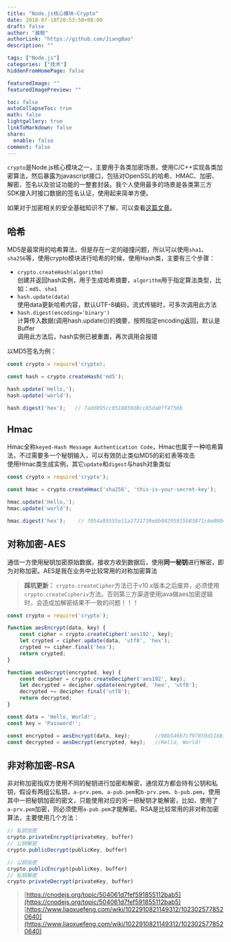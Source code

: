 ```yaml
---
title: "Node.js核心模块—Crypto"
date: 2018-07-10T20:53:58+08:00
draft: false
author: "酱鲍"
authorLink: "https://github.com/JiangBao"
description: ""

tags: ["Node.js"]
categories: ["技术"]
hiddenFromHomePage: false

featuredImage: ""
featuredImagePreview: ""

toc: false
autoCollapseToc: true
math: false
lightgallery: true
linkToMarkdown: false
share:
  enable: false
comment: false
---
```

`crypto`是Node.js核心模块之一，主要用于各类加密场景。使用C/C++实现各类加密算法，然后暴露为javascript接口，包括对OpenSSL的哈希、HMAC、加密、解密、签名以及验证功能的一整套封装。我个人使用最多的场景是各类第三方SDK接入时接口数据的签名认证，使用起来简单方便。

如果对于加密相关的安全基础知识不了解，可以查看[这篇文章](https://www.cnblogs.com/chyingp/p/nodejs-learning-crypto-theory.html)。

## 哈希
MD5是最常用的哈希算法，但是存在一定的碰撞问题，所以可以使用`sha1`、`sha256`等，使用crypto模块进行哈希的时候，使用Hash类，主要有三个步骤：
* `crypto.createHash(algorithm)`  
  创建并返回hash实例，用于生成哈希摘要，`algorithm`用于指定算法类型，比如：`md5`、`sha1`
* `hash.update(data)`  
  使用data更新哈希内容，默认UTF-8编码，流式传输时，可多次调用此方法
* `hash.digest(encoding='binary')`  
  计算传入数据(调用hash.update())的摘要，按照指定encoding返回，默认是Buffer  
  调用此方法后，hash实例已被重置，再次调用会报错

以MD5签名为例：
```js
const crypto = require('crypto);

const hash = crypto.createHash('md5');

hash.update('Hello,');
hash.update('world');

hash.digest('hex');   // 7add895cc0518859d8cc85da0ff4756b
```

## Hmac
Hmac全称`keyed-Hash Message Authentication Code`，Hmac也属于一种哈希算法，不过需要多一个秘钥输入，可以有效防止类似MD5的彩虹表等攻击  
使用Hmac类生成实例，其它`update`和`digest`与hash对象类似
```js
const crypto = require('crypto');

const hmac = crypto.createHmac('sha256', 'this-is-your-secret-key');

hmac.update('Hello,');
hmac.update('world');

hmac.digest('hex');    // 7054a95555e11a1721730e6b04295915b83871c6e090462fcd8c25af7d7afc77
```

## 对称加密-AES
通信一方使用秘钥加密原始数据，接收方收到数据后，使用**同一秘钥**进行解密，即为对称加密。AES是我在业务中比较常用的对称加密算法
> **踩坑更新：** `crypto.createCipher`方法已于v10.x版本之后废弃，必须使用`crypto.createCipheriv`方法。否则第三方渠道使用java做aes加密逻辑时，会造成加解密结果不一致的问题！！！
```js
const crypto = require('crypto');

function aesEncrypt(data, key) {
    const cipher = crypto.createCipher('aes192', key);
    let crypted = cipher.update(data, 'utf8', 'hex');
    crypted += cipher.final('hex');
    return crypted;
}

function aesDecrypt(encrypted, key) {
    const decipher = crypto.createDecipher('aes192', key);
    let decrypted = decipher.update(encrypted, 'hex', 'utf8');
    decrypted += decipher.final('utf8');
    return decrypted;
}

const data = 'Hello, World!';
const key = 'Password!';

const encrypted = aesEncrypt(data, key);        //98b549b7cf97859d11b814a1bff4eecb
const decrypted = aesDecrypt(encrypted, key);   //Hello, World!
```

## 非对称加密-RSA
非对称加密指双方使用不同的秘钥进行加密和解密，通信双方都会持有公钥和私钥，假设有两组公私钥，`a-prv.pem`、`a-pub.pem`和`b-prv.pem`、`b-pub.pem`，使用其中一把秘钥加密的密文，只能使用对应的另一把秘钥才能解密，比如，使用了`a-prv.pem`加密，则必须使用`a-pub.pem`才能解密。RSA是比较常用的非对称加密算法，主要使用几个方法：
```js
// 私钥加密
crypto.privateEncrypt(privateKey, buffer)
// 公钥解密
crypto.publicDecrypt(publicKey, buffer)

// 公钥加密
crypto.publicEncrypt(publicKey, buffer)
// 私钥解密
crypto.privateDecrypt(privateKey, buffer)
```

> [https://cnodejs.org/topic/504061d7fef591855112bab5](https://cnodejs.org/topic/504061d7fef591855112bab5)
> [https://www.liaoxuefeng.com/wiki/1022910821149312/1023025778520640](https://www.liaoxuefeng.com/wiki/1022910821149312/1023025778520640)
